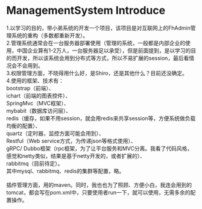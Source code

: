 ﻿# ManagementSystem Introduce
1.以学习的目的，带小弟系统的开发一个项目，该项目是对互联网上的FhAdmin管理系统的重构（多数都重新开发）。<br>
2.管理系统通常会在一台服务器部署使用（管理的系统，一般都是内部企业的使用，中国企业算有1-2万人，一台服务器足以承受），但是前面提到，是以学习的目的而开发，所以该系统会用到分布式等方式，所以不易扩展的session，最后看情况会不会用到。<br>
3.权限管理方面，不晓得用什么好，是Shiro，还是其他什么？目前还没确定。<br>
4.使用的框架、技术有：<br>
 bootstrap（前端）、<br>
 ichart（前端的图表控件）、<br>
 SpringMvc（MVC框架）、<br>
 mybabit（数据库访问层）、<br>
 redis（缓存，如果不用session，就会用redis来共享session等，方便系统做负载均衡的配置）、<br>
 quartz（定时器，监控方面可能会用到）、<br>
 Restful（Web service方式，为传递json等格式使用）、<br>
 gRPC/ Dubbo框架（rpc框架，为了让平台服务和MVC分离。我看了代码风格，感觉和netty类似，结果是基于netty开发的，或者扩展的）、<br>
 rabbitmq（目前待定）。<br>
 其中mysql、rabbitmq、redis的集群等配置，略。<br>
 <br>
插件管理方面，用的maven。同时，我也也为了照顾、方便小白，我连会用到的tomcat，都会写在pom.xml中，只要使用者run一下，就可以使用，无需多余的配置操作。<br>